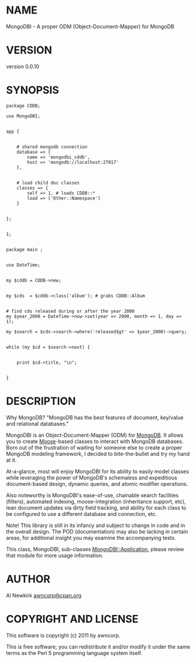 # NAME

MongoDBI - A proper ODM (Object-Document-Mapper) for MongoDB 

# VERSION

version 0.0.10

# SYNOPSIS

    package CDDB;

    use MongoDBI;
    

    app {
    

        # shared mongodb connection
        database => {
            name => 'mongodbi_cddb',
            host => 'mongodb://localhost:27017'
        },
    

        # load child doc classes
        classes => {
            self => 1, # loads CDDB::*
            load => ['Other::Namespace']
        }
    

    };
    

    1;
    

    package main ;
    

    use DateTime;
    

    my $cddb = CDDB->new;
    

    my $cds  = $cddb->class('album'); # grabs CDDB::Album
    

    # find cds released during or after the year 2000
    my $year_2000 = DateTime->now->set(year => 2000, month => 1, day => 1);

    my $search = $cds->search->where('released$gt' => $year_2000)->query;
    

    while (my $cd = $search->next) {
        

        print $cd->title, "\n";
        

    }

# DESCRIPTION

Why MongoDB?
"MongoDB has the best features of document, key/value and relational
databases."

MongoDBI is an Object-Document-Mapper (ODM) for [MongoDB](http://search.cpan.org/perldoc?MongoDB). It allows you to
create [Moose](http://search.cpan.org/perldoc?Moose)-based classes to interact with MongoDB databases. Born out of
the frustration of waiting for someone else to create a proper MongoDB modeling
framework, I decided to bite-the-bullet and try my hand at it.

At-a-glance, most will enjoy MongoDBI for its ability to easily model classes
while leveraging the power of MongoDB's schemaless and expeditious document-based
design, dynamic queries, and atomic modifier operations.

Also noteworthy is MongoDBI's ease-of-use, chainable search facilities (filters),
automated indexing, moose-integration (inheritance support, etc), lean
document updates via dirty field tracking, and ability for each class to be
configured to use a different database and connection, etc.

Note! This library is still in its infancy and subject to change in code and
in the overall design. The POD (documentation) may also be lacking in certain
areas, for additional insight you may examine the accompanying tests.

This class, MongoDBI, sub-classes [MongoDBI::Application](http://search.cpan.org/perldoc?MongoDBI::Application), please review that
module for more usage information.

# AUTHOR

Al Newkirk <awncorp@cpan.org>

# COPYRIGHT AND LICENSE

This software is copyright (c) 2011 by awncorp.

This is free software; you can redistribute it and/or modify it under
the same terms as the Perl 5 programming language system itself.
